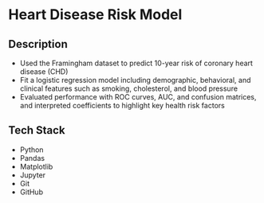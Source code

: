 # Heart Disease Risk Model

## Description
- Used the Framingham dataset to predict 10-year risk of coronary heart disease (CHD)
- Fit a logistic regression model including demographic, behavioral, and clinical features such as smoking, cholesterol, and blood pressure
- Evaluated performance with ROC curves, AUC, and confusion matrices, and interpreted coefficients to highlight key health risk factors

## Tech Stack
- Python
- Pandas
- Matplotlib
- Jupyter
- Git
- GitHub
